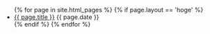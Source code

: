<ul>
  {% for page in site.html_pages %}
    {% if page.layout == 'hoge' %}
      <li>
        <a href=".{{ page.url }}">{{ page.title }}</a>
        {{ page.date }}
      </li>
    {% endif %}
  {% endfor %}
</ul>　　

